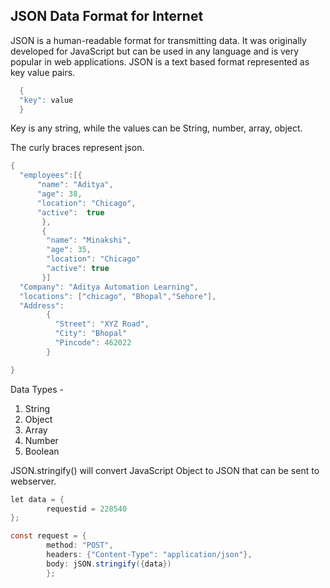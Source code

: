 ## JSON Data Format for Internet
JSON is a human-readable format for transmitting data. It was originally developed for JavaScript but can be used in any language and is very popular in web applications.
JSON is a text based format represented as key value pairs.
```java
  {
  "key": value
  }
``` 
Key is any string, while the values can be String, number, array, object.

The curly braces represent json.
```java
{
  "employees":[{
      "name": "Aditya",
      "age": 38,
      "location": "Chicago",
      "active":  true
       },
       {
        "name": "Minakshi",
        "age": 35,
        "location": "Chicago"
        "active": true
       }]
  "Company": "Aditya Automation Learning",
  "locations": ["chicago", "Bhopal","Sehore"],
  "Address":
        {
          "Street": "XYZ Road",
          "City": "Bhopal"
          "Pincode": 462022
        }      

}
``` 

Data Types -
1. String
2. Object
3. Array
4. Number
5. Boolean

JSON.stringify() will convert JavaScript Object to JSON that can be sent to webserver.

```java
let data = {
        requestid = 228540
};

const request = {
        method: "POST",
        headers: {"Content-Type": "application/json"},
        body: jSON.stringify({data})
        };

```


